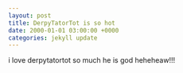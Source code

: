 ```yaml
---
layout: post
title: DerpyTatorTot is so hot
date: 2000-01-01 03:00:00 +0000
categories: jekyll update
---
```

i love derpytatortot so much he is god heheheaw!!!

